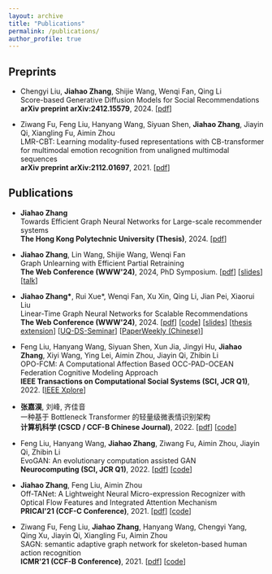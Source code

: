 ```yaml
---
layout: archive
title: "Publications"
permalink: /publications/
author_profile: true
---
```


## Preprints 

- Chengyi Liu, **Jiahao Zhang**, Shijie Wang, Wenqi Fan, Qing Li <br>
Score-based Generative Diffusion Models for Social Recommendations <br>
**arXiv preprint arXiv:2412.15579**, 2024. [[pdf](https://arxiv.org/pdf/2412.15579)]

- Ziwang Fu, Feng Liu, Hanyang Wang, Siyuan Shen, **Jiahao Zhang**, Jiayin Qi, Xiangling Fu, Aimin Zhou <br>
LMR-CBT: Learning modality-fused representations with CB-transformer for multimodal emotion recognition from unaligned multimodal sequences <br>
**arXiv preprint arXiv:2112.01697**, 2021. [[pdf](https://arxiv.org/pdf/2112.01697)]
  
## Publications

  - **Jiahao Zhang** <br>
  Towards Efficient Graph Neural Networks for Large-scale recommender systems <br>
  **The Hong Kong Polytechnic University (Thesis)**, 2024. [[pdf](https://github.com/QwQ2000/QwQ2000.github.io/blob/master/files/Jiahao_Zhang_Thesis_PolyU_2024.pdf)]

  - **Jiahao Zhang**, Lin Wang, Shijie Wang, Wenqi Fan<br>
  Graph Unlearning with Efficient Partial Retraining <br>
  **The Web Conference (WWW'24)**, 2024, PhD Symposium. [[pdf](https://arxiv.org/pdf/2403.07353.pdf)] [[slides](https://drive.google.com/file/d/15cHusRLfuj5MdorUaven0iC_9RptYST5/view?usp=sharing)] [[talk](https://youtu.be/CPa1c94EAd4?si=uOWMbYX5C-NZs1Ro)]

  - **Jiahao Zhang\***, Rui Xue\*, Wenqi Fan, Xu Xin, Qing Li, Jian Pei, Xiaorui Liu  <br>
  Linear-Time Graph Neural Networks for Scalable Recommendations <br>
  **The Web Conference (WWW'24)**, 2024. [[pdf](https://arxiv.org/pdf/2402.13973.pdf)] [[code](https://github.com/QwQ2000/TheWebConf24-LTGNN-PyTorch)] [[slides](https://drive.google.com/file/d/1jnGkJvdLuRfICGjGfVxta59ecr08J61T/view?usp=sharing)] [[thesis extension](https://github.com/QwQ2000/QwQ2000.github.io/blob/master/files/Jiahao_Zhang_Thesis_PolyU_2024.pdf)] [[UQ-DS-Seminar](https://uq-ds-seminar.github.io/longrangerecsys-jiahao)] [[PaperWeekly (Chinese)](https://mp.weixin.qq.com/s/PEFd5D9SZdZXE5TQcUDdqA)]
  
  - Feng Liu, Hanyang Wang, Siyuan Shen, Xun Jia, Jingyi Hu, **Jiahao Zhang**, Xiyi Wang, Ying Lei, Aimin Zhou, Jiayin Qi, Zhibin Li <br>
  OPO-FCM: A Computational Affection Based OCC-PAD-OCEAN Federation Cognitive Modeling Approach <br>
  **IEEE Transactions on Computational Social Systems (SCI, JCR Q1)**, 2022. [[IEEE Xplore](https://ieeexplore.ieee.org/document/9868797)]

  - **张嘉淏**, 刘峰, 齐佳音 <br> 
  一种基于 Bottleneck Transformer 的轻量级微表情识别架构 <br>
  **计算机科学 (CSCD / CCF-B Chinese Journal)**, 2022. [[pdf](https://www.jsjkx.com/CN/article/openArticlePDF.jsp?id=20830)] [[code](https://github.com/ECNU-Cross-Innovation-Lab/mini-AORCNN)]

  - Feng Liu, Hanyang Wang, **Jiahao Zhang**, Ziwang Fu, Aimin Zhou, Jiayin Qi, Zhibin Li <br>
  EvoGAN: An evolutionary computation assisted GAN <br>
  **Neurocomputing (SCI, JCR Q1)**, 2022. [[pdf](https://arxiv.org/pdf/2110.11583)] [[code](https://github.com/faceeyes/EvoGAN)]

  - **Jiahao Zhang**, Feng Liu, Aimin Zhou <br>
  Off-TANet: A Lightweight Neural Micro-expression Recognizer with Optical Flow Features and Integrated Attention Mechanism <br>
  **PRICAI'21 (CCF-C Conference)**, 2021. [[pdf](https://www.researchgate.net/profile/Feng-Liu-152/publication/355545710_Off-TANet_A_Lightweight_Neural_Micro-expression_Recognizer_with_Optical_Flow_Features_and_Integrated_Attention_Mechanism/links/6178fcba0be8ec17a93664e0/Off-TANet-A-Lightweight-Neural-Micro-expression-Recognizer-with-Optical-Flow-Features-and-Integrated-Attention-Mechanism.pdf)] [[code](https://github.com/ECNU-Cross-Innovation-Lab/PRICAI2021-Off-TANet)]

  - Ziwang Fu, Feng Liu, **Jiahao Zhang**, Hanyang Wang, Chengyi Yang, Qing Xu, Jiayin Qi, Xiangling Fu, Aimin Zhou <br>
  SAGN: semantic adaptive graph network for skeleton-based human action recognition <br>
  **ICMR'21 (CCF-B Conference)**, 2021. [[pdf](https://www.researchgate.net/profile/Feng-Liu-152/publication/354304339_SAGN_Semantic_Adaptive_Graph_Network_for_Skeleton-Based_Human_Action_Recognition/links/61d2dce4e669ee0f5c818acc/SAGN-Semantic-Adaptive-Graph-Network-for-Skeleton-Based-Human-Action-Recognition.pdf?origin=searchReact&_iepl%5BgeneralViewId%5D=q5haym7Z9LJ9U0XffDJDArOrOtBdNQxFM7Tf&_iepl%5Bcontexts%5D%5B0%5D=searchReact&_iepl%5BviewId%5D=U1L0cjeYB2aCl2YCM7w6DrzS4k6Nrah84FeN&_iepl%5BsearchType%5D=publication&_iepl%5Bdata%5D%5BcountLessEqual20%5D=1&_iepl%5Bdata%5D%5BinteractedWithPosition1%5D=1&_iepl%5Bdata%5D%5BwithEnrichment%5D=1&_iepl%5Bposition%5D=1&_iepl%5BrgKey%5D=PB%3A354304339&_iepl%5BinteractionType%5D=publicationDownload)] [[code](https://github.com/skeletonNN/SAGN)]
